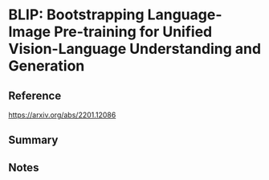 # BLIP: Bootstrapping Language-Image Pre-training for Unified Vision-Language Understanding and Generation
## Reference

https://arxiv.org/abs/2201.12086

## Summary

## Notes

